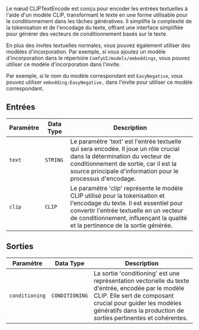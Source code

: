 Le nœud CLIPTextEncode est conçu pour encoder les entrées textuelles à l'aide d'un modèle CLIP, transformant le texte en une forme utilisable pour le conditionnement dans les tâches génératives. Il simplifie la complexité de la tokenisation et de l'encodage du texte, offrant une interface simplifiée pour générer des vecteurs de conditionnement basés sur le texte.

En plus des invites textuelles normales, vous pouvez également utiliser des modèles d'incorporation. Par exemple, si vous ajoutez un modèle d'incorporation dans le répertoire `ComfyUI/models/embeddings`, vous pouvez utiliser ce modèle d'incorporation dans l'invite.

Par exemple, si le nom du modèle correspondant est `EasyNegative`, vous pouvez utiliser `embedding:EasyNegative,` dans l'invite pour utiliser ce modèle correspondant.

## Entrées

| Paramètre | Data Type | Description |
|-----------|-------------|-------------|
| `text`    | `STRING`    | Le paramètre 'text' est l'entrée textuelle qui sera encodée. Il joue un rôle crucial dans la détermination du vecteur de conditionnement de sortie, car il est la source principale d'information pour le processus d'encodage. |
| `clip`    | `CLIP`      | Le paramètre 'clip' représente le modèle CLIP utilisé pour la tokenisation et l'encodage du texte. Il est essentiel pour convertir l'entrée textuelle en un vecteur de conditionnement, influençant la qualité et la pertinence de la sortie générée. |

## Sorties

| Paramètre | Data Type | Description |
|-----------|--------------|-------------|
| `conditioning` | `CONDITIONING` | La sortie 'conditioning' est une représentation vectorielle du texte d'entrée, encodée par le modèle CLIP. Elle sert de composant crucial pour guider les modèles génératifs dans la production de sorties pertinentes et cohérentes. |
